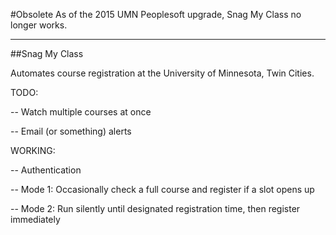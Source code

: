 #Obsolete
As of the 2015 UMN Peoplesoft upgrade, Snag My Class no longer works.

---

##Snag My Class

Automates course registration at the University of Minnesota, Twin Cities.

TODO:

-- Watch multiple courses at once

-- Email (or something) alerts


WORKING:

-- Authentication

-- Mode 1: Occasionally check a full course and register if a slot opens up

-- Mode 2: Run silently until designated registration time, then register immediately
